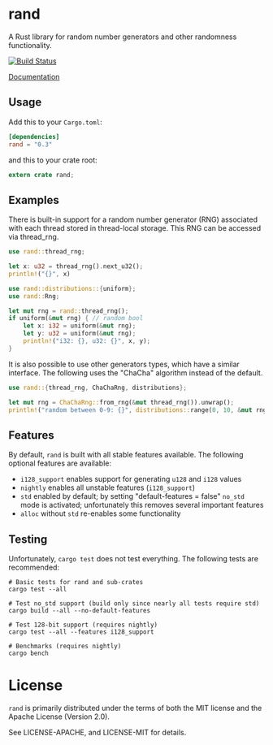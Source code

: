 rand
====

A Rust library for random number generators and other randomness functionality.

[![Build Status](https://travis-ci.org/dhardy/rand.svg?branch=master)](https://travis-ci.org/dhardy/rand)


[Documentation](https://docs.rs/rand)

## Usage

Add this to your `Cargo.toml`:

```toml
[dependencies]
rand = "0.3"
```

and this to your crate root:

```rust
extern crate rand;
```

## Examples

There is built-in support for a random number generator (RNG) associated with
each thread stored in thread-local storage. This RNG can be accessed via
thread_rng.

```rust
use rand::thread_rng;

let x: u32 = thread_rng().next_u32();
println!("{}", x)
```

```rust
use rand::distributions::{uniform};
use rand::Rng;

let mut rng = rand::thread_rng();
if uniform(&mut rng) { // random bool
    let x: i32 = uniform(&mut rng);
    let y: u32 = uniform(&mut rng);
    println!("i32: {}, u32: {}", x, y);
}
```

It is also possible to use other generators types, which have a similar interface. The following uses the "ChaCha" algorithm instead of the default.

```rust
use rand::{thread_rng, ChaChaRng, distributions};

let mut rng = ChaChaRng::from_rng(&mut thread_rng()).unwrap();
println!("random between 0-9: {}", distributions::range(0, 10, &mut rng));
```

## Features

By default, `rand` is built with all stable features available. The following
optional features are available:

-   `i128_support` enables support for generating `u128` and `i128` values
-   `nightly` enables all unstable features (`i128_support`)
-   `std` enabled by default; by setting "default-features = false" `no_std`
    mode is activated; unfortunately this removes several important features
-   `alloc` without `std` re-enables some functionality

## Testing

Unfortunately, `cargo test` does not test everything. The following tests are
recommended:

```
# Basic tests for rand and sub-crates
cargo test --all

# Test no_std support (build only since nearly all tests require std)
cargo build --all --no-default-features

# Test 128-bit support (requires nightly)
cargo test --all --features i128_support

# Benchmarks (requires nightly)
cargo bench
```

# License

`rand` is primarily distributed under the terms of both the MIT
license and the Apache License (Version 2.0).

See LICENSE-APACHE, and LICENSE-MIT for details.
